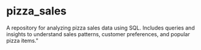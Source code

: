 # pizza_sales
A repository for analyzing pizza sales data using SQL. Includes queries and insights to understand sales patterns, customer preferences, and popular pizza items."
